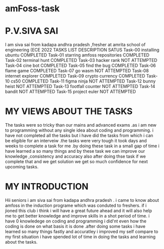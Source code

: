 # amFoss-task
# P.V.SIVA SAI
I am siva sai from kadapa andhra pradesh ,fresher at amrita school of engineering (ECE 2022
 TASKS LIST	         DESCRIPTION		SATUS
  Task-00	installing ubuntu		            COMPLETED 
  Task-01	starring amfoss repositories		COMPLETED 
  Task-02	terminal hunt		                COMPLETED 
  Task-03	hacker rank 		                NOT ATTEMPTED
  Task-04	cine bot		                    COMPLETED 
  Task-05	find the bug		                COMPLETED 
  Task-06	flame game		                  COMPLETED 
  Task-07	go wasm		                      NOT ATTEMPTED
  Task-08	internet explorer		            COMPLETED 
  Task-09	crypto currency		              COMPLETED 
  Task-10	cs50		                        COMPLETED 
  Task-11	figma ninja		                  NOT ATTEMPTED
  Task-12	bunny heist		                  NOT ATTEMPTED
  Task-13	footfall counter		            NOT ATTEMPTED
  Task-14	bandit		                      NOT ATTEMPTED
  Task-15	project euler		                NOT ATTEMPTED
# MY VIEWS ABOUT THE TASKS
The tasks were so tricky than our mains and advanced exams .as i am new to programming without any  single idea about coding and programming.
i have not completed all the tasks but i have did the tasks from which i can be eligible for an interveiw .the tasks were very tough it 
took days and weeks to complete a task for me .by doing these task in a small gap of time i have learned a so many things and by these task we 
can improve our knowledge ,consistency and accuracy also after doing thse task if we complete that and we get solution we get so much 
confidence for next upcoming tasks.
# MY INTRODUCTION
Hii seniors i am siva sai from kadapa andhra pradesh . i came to know about amfoss in the induction programe which was conduted to freshers.
if i jioned this club i think i will have a great future ahead  and it will also help me to get better knowledge and improve skills in a shot period of time. i have 0 knowledege on coding and programming i did'nt even how the coding is done on what basis it is done .after doing some tasks i have learned so many things fastly and accuratley i improved my self compare to my first situation i have spended lot of time in doing the tasks and learning about the tasks. 
